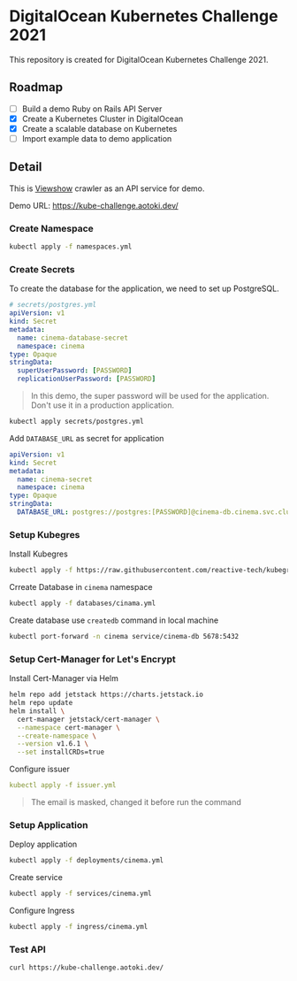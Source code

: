 DigitalOcean Kubernetes Challenge 2021
===

This repository is created for DigitalOcean Kubernetes Challenge 2021.

## Roadmap

* [ ] Build a demo Ruby on Rails API Server
* [x] Create a Kubernetes Cluster in DigitalOcean
* [x] Create a scalable database on Kubernetes
* [ ] Import example data to demo application

## Detail

This is [Viewshow](https://www.vscinemas.com.tw/vsweb/) crawler as an API service for demo.

Demo URL: https://kube-challenge.aotoki.dev/

### Create Namespace

```bash
kubectl apply -f namespaces.yml
```

### Create Secrets

To create the database for the application, we need to set up PostgreSQL.

```yaml
# secrets/postgres.yml
apiVersion: v1
kind: Secret
metadata:
  name: cinema-database-secret
  namespace: cinema
type: Opaque
stringData:
  superUserPassword: [PASSWORD]
  replicationUserPassword: [PASSWORD]
```

> In this demo, the super password will be used for the application. Don't use it in a production application.

```bash
kubectl apply secrets/postgres.yml
```

Add `DATABASE_URL` as secret for application

```yaml
apiVersion: v1
kind: Secret
metadata:
  name: cinema-secret
  namespace: cinema
type: Opaque
stringData:
  DATABASE_URL: postgres://postgres:[PASSWORD]@cinema-db.cinema.svc.cluster.local/cinema
```

### Setup Kubegres

Install Kubegres

```bash
kubectl apply -f https://raw.githubusercontent.com/reactive-tech/kubegres/v1.14/kubegres.yaml
```

Crreate Database in `cinema` namespace

```bash
kubectl apply -f databases/cinama.yml
```

Create database use `createdb` command in local machine

```bash
kubectl port-forward -n cinema service/cinema-db 5678:5432
```

### Setup Cert-Manager for Let's Encrypt

Install Cert-Manager via Helm

```bash
helm repo add jetstack https://charts.jetstack.io
helm repo update
helm install \
  cert-manager jetstack/cert-manager \
  --namespace cert-manager \
  --create-namespace \
  --version v1.6.1 \
  --set installCRDs=true
```

Configure issuer

```yaml
kubectl apply -f issuer.yml
```

> The email is masked, changed it before run the command

### Setup Application

Deploy application

```bash
kubectl apply -f deployments/cinema.yml
```

Create service

```bash
kubectl apply -f services/cinema.yml
```

Configure Ingress

```bash
kubectl apply -f ingress/cinema.yml
```

### Test API

```bash
curl https://kube-challenge.aotoki.dev/
```
